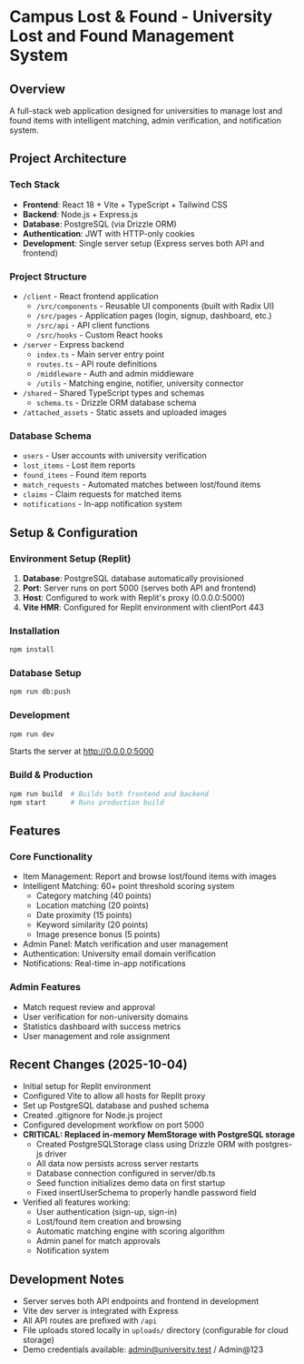 # Campus Lost & Found - University Lost and Found Management System

## Overview
A full-stack web application designed for universities to manage lost and found items with intelligent matching, admin verification, and notification system.

## Project Architecture

### Tech Stack
- **Frontend**: React 18 + Vite + TypeScript + Tailwind CSS
- **Backend**: Node.js + Express.js
- **Database**: PostgreSQL (via Drizzle ORM)
- **Authentication**: JWT with HTTP-only cookies
- **Development**: Single server setup (Express serves both API and frontend)

### Project Structure
- `/client` - React frontend application
  - `/src/components` - Reusable UI components (built with Radix UI)
  - `/src/pages` - Application pages (login, signup, dashboard, etc.)
  - `/src/api` - API client functions
  - `/src/hooks` - Custom React hooks
- `/server` - Express backend
  - `index.ts` - Main server entry point
  - `routes.ts` - API route definitions
  - `/middleware` - Auth and admin middleware
  - `/utils` - Matching engine, notifier, university connector
- `/shared` - Shared TypeScript types and schemas
  - `schema.ts` - Drizzle ORM database schema
- `/attached_assets` - Static assets and uploaded images

### Database Schema
- `users` - User accounts with university verification
- `lost_items` - Lost item reports
- `found_items` - Found item reports
- `match_requests` - Automated matches between lost/found items
- `claims` - Claim requests for matched items
- `notifications` - In-app notification system

## Setup & Configuration

### Environment Setup (Replit)
1. **Database**: PostgreSQL database automatically provisioned
2. **Port**: Server runs on port 5000 (serves both API and frontend)
3. **Host**: Configured to work with Replit's proxy (0.0.0.0:5000)
4. **Vite HMR**: Configured for Replit environment with clientPort 443

### Installation
```bash
npm install
```

### Database Setup
```bash
npm run db:push
```

### Development
```bash
npm run dev
```
Starts the server at http://0.0.0.0:5000

### Build & Production
```bash
npm run build  # Builds both frontend and backend
npm start      # Runs production build
```

## Features

### Core Functionality
- Item Management: Report and browse lost/found items with images
- Intelligent Matching: 60+ point threshold scoring system
  - Category matching (40 points)
  - Location matching (20 points)
  - Date proximity (15 points)
  - Keyword similarity (20 points)
  - Image presence bonus (5 points)
- Admin Panel: Match verification and user management
- Authentication: University email domain verification
- Notifications: Real-time in-app notifications

### Admin Features
- Match request review and approval
- User verification for non-university domains
- Statistics dashboard with success metrics
- User management and role assignment

## Recent Changes (2025-10-04)
- Initial setup for Replit environment
- Configured Vite to allow all hosts for Replit proxy
- Set up PostgreSQL database and pushed schema
- Created .gitignore for Node.js project
- Configured development workflow on port 5000
- **CRITICAL: Replaced in-memory MemStorage with PostgreSQL storage**
  - Created PostgreSQLStorage class using Drizzle ORM with postgres-js driver
  - All data now persists across server restarts
  - Database connection configured in server/db.ts
  - Seed function initializes demo data on first startup
  - Fixed insertUserSchema to properly handle password field
- Verified all features working:
  - User authentication (sign-up, sign-in)
  - Lost/found item creation and browsing
  - Automatic matching engine with scoring algorithm
  - Admin panel for match approvals
  - Notification system

## Development Notes
- Server serves both API endpoints and frontend in development
- Vite dev server is integrated with Express
- All API routes are prefixed with `/api`
- File uploads stored locally in `uploads/` directory (configurable for cloud storage)
- Demo credentials available: admin@university.test / Admin@123
